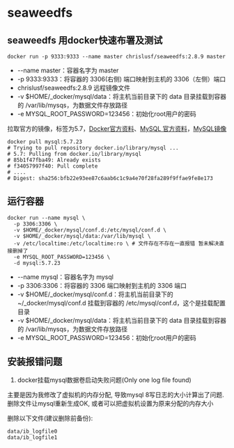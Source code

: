 # seaweedfs

## seaweedfs 用docker快速布署及测试

```shell
docker run -p 9333:9333 --name master chrislusf/seaweedfs:2.8.9 master
```

+ --name master：容器名字为  master
+ -p 9333:9333：将容器的 3306(右侧) 端口映射到主机的 3306（左侧）端口  
+ chrislusf/seaweedfs:2.8.9 远程镜像文件  
+ -v $HOME/_docker/mysql/data：将主机当前目录下的 data 目录挂载到容器的 /var/lib/mysqs，为数据文件存放路径  
+ -e MYSQL_ROOT_PASSWORD=123456：初始化root用户的密码  


拉取官方的镜像，标签为5.7，[Docker官方资料](https://hub.docker.com/_/mysql/)、[MySQL 官方资料](https://dev.mysql.com/doc/refman/8.0/en/docker-mysql-more-topics.html)，[MySQL镜像](https://docs.docker.com/docker-hub/official_images/)  

```shell
docker pull mysql:5.7.23
# Trying to pull repository docker.io/library/mysql ...
# 5.7: Pulling from docker.io/library/mysql
# 85b1f47fba49: Already exists
# f34057997f40: Pull complete
# ....
# Digest: sha256:bfb22e93ee87c6aab6c1c9a4e70f28fa289f9ffae9fe8e173
```
## 运行容器

```shell
docker run --name mysql \
  -p 3306:3306 \
  -v $HOME/_docker/mysql/conf.d:/etc/mysql/conf.d \
  -v $HOME/_docker/mysql/data:/var/lib/mysql \
  -v /etc/localtime:/etc/localtime:ro \ # 文件存在不存在一直报错 暂未解决直接删掉了
  -e MYSQL_ROOT_PASSWORD=123456 \
  -d mysql:5.7.23
```
+ --name mysql：容器名字为 mysql  
+ -p 3306:3306：将容器的 3306 端口映射到主机的 3306 端口  
+ -v $HOME/_docker/mysql/conf.d：将主机当前目录下的 ~/_docker/mysql/conf.d 挂载到容器的 /etc/mysql/conf.d，这个是挂载配置目录  
+ -v $HOME/_docker/mysql/data：将主机当前目录下的 data 目录挂载到容器的 /var/lib/mysqs，为数据文件存放路径  
+ -e MYSQL_ROOT_PASSWORD=123456：初始化root用户的密码  

## 安装报错问题

1. docker挂载mysql数据卷启动失败问题(Only one log file found)  

主要是因为我修改了虚拟机的内存分配, 导致mysql 8写日志的大小计算出了问题.
删除文件让mysql重新生成OK, 或者可以把虚拟机设置为原来分配的内存大小

删除以下文件(建议删除前备份):

```shell
data/ib_logfile0
data/ib_logfile1